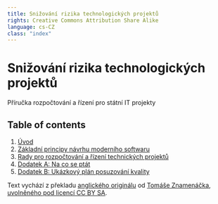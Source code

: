 ```yaml
---
title: Snižování rizika technologických projektů
rights: Creative Commons Attribution Share Alike
language: cs-CZ
class: "index"
---
```

# Snižování rizika technologických projektů

Příručka rozpočtování a řízení pro státní IT projekty

## Table of contents

<div id="nb-table-of-contents">
    <ol>
        <li><a href="01-uvod.html">Úvod</a></li>
        <li><a href="02-zakladni-principy.html">Základní principy návrhu moderního softwaru</a></li>
        <li><a href="03-rady.html">Rady pro rozpočtování a řízení technických projektů</a></li>
        <li><a href="dodatek-a.html">Dodatek A: Na co se ptát</a></li>
        <li><a href="dodatek-b.html">Dodatek B: Ukázkový plán posuzování kvality</a></li>
    </ol>
</div>

Text vychází z překladu [anglického originálu](https://github.com/18F/technology-budgeting/blob/master/handbook.md) od [Tomáše Znamenáčka](mailto:tomas.znamenacek@gmail.com), [uvolněného pod licencí CC BY SA](https://github.com/cesko-digital/derisking-handbook).
